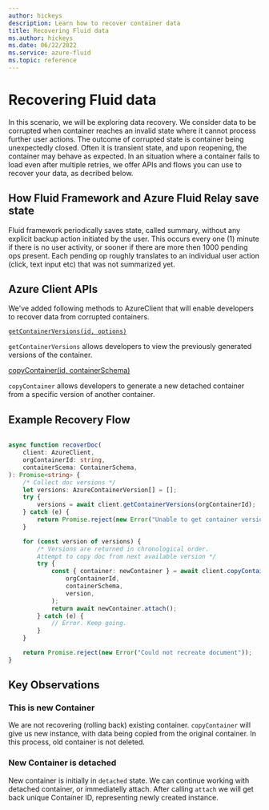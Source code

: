 ```yaml
---
author: hickeys
description: Learn how to recover container data
title: Recovering Fluid data
ms.author: hickeys
ms.date: 06/22/2022
ms.service: azure-fluid
ms.topic: reference
---
```


# Recovering Fluid data

In this scenario, we will be exploring data recovery. We consider data to be corrupted when container reaches an invalid state where it cannot process further user actions. The outcome of corrupted state is container being unexpectedly closed. Often it is transient state, and upon reopening, the container may behave as expected. In an situation where a container fails to load even after multiple retries, we offer APIs and flows you can use to recover your data, as decribed below.

## How Fluid Framework and Azure Fluid Relay save state

Fluid framework periodically saves state, called summary, without any explicit backup action initiated by the user. This occurs every one (1) minute if there is no user activity, or sooner if there are more then 1000 pending ops present. Each pending op roughly translates to an individual user action (click, text input etc) that was not summarized yet.

## Azure Client APIs

We've added following methods to AzureClient that will enable developers to recover data from corrupted containers. 

[`getContainerVersions(id, options)`](https://fluidframework.com/docs/apis/azure-client/azureclient/#azure-client-azureclient-getcontainerversions-Method)

`getContainerVersions` allows developers to view the previously generated versions of the container.

[copyContainer(id, containerSchema)](https://fluidframework.com/docs/apis/azure-client/azureclient/#azure-client-azureclient-copycontainer-Method)

`copyContainer` allows developers to generate a new detached container from a specific version of another container.

## Example Recovery Flow

```typescript

async function recoverDoc(
    client: AzureClient,
    orgContainerId: string,
    containerScema: ContainerSchema,
): Promise<string> {
    /* Collect doc versions */
    let versions: AzureContainerVersion[] = [];
    try {
        versions = await client.getContainerVersions(orgContainerId);
    } catch (e) {
        return Promise.reject(new Error("Unable to get container versions."));
    }

    for (const version of versions) {
        /* Versions are returned in chronological order.
        Attempt to copy doc from next available version */
        try {
            const { container: newContainer } = await client.copyContainer(
                orgContainerId,
                containerSchema,
                version,
            );
            return await newContainer.attach();
        } catch (e) {
            // Error. Keep going.
        }
    }

    return Promise.reject(new Error("Could not recreate document"));
}

```

## Key Observations

### This is new Container

We are not recovering (rolling back) existing container. `copyContainer` will give us new instance, with data being copied from the original container. In this process, old container is not deleted.

### New Container is detached

 New container is initially in `detached` state. We can continue working with detached container, or immediatelly attach. After calling `attach` we will get back unique Container ID, representing newly created instance.
